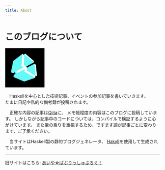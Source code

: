 ```yaml
---
title: About
---
```


# このブログについて
![aiya000-icon](/images/aiya000-profile_icon.png)

　Haskellを中心とした技術記事、イベントの参加記事を書いていきます。  
たまに日記や私的な備考録が投稿されます。

　正確な内容の記事は[Qiita](http://qiita.com/aiya000)に、
メモ帳程度の内容はこのブログに投稿しています。
しかしながら記事中のコードについては、コンパイルで検証するように心がけています。
また筆の乗りを重視するため、ですます調が記事ごとに変わります、ご了承ください。

　当サイトはHaskell製の静的ブログジェネレータ、
[Hakyll](http://jaspervdj.be/hakyll)を使用して生成されています。

- - -

旧サイトはこちら: [あいや☆ぱぶりっしゅぶろぐ！](http://gcc0aiya000.blog.fc2.com/)
